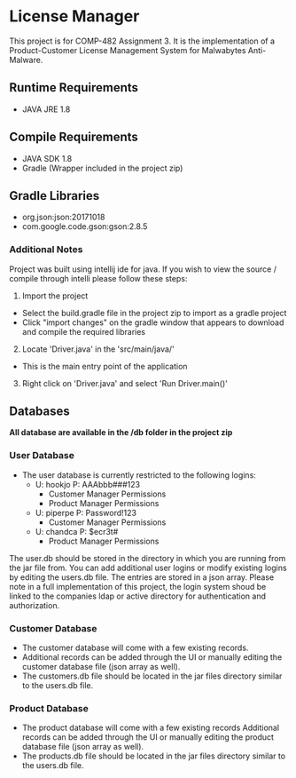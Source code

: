 # License Manager
This project is for COMP-482 Assignment 3. It is the implementation of a Product-Customer License Management System for Malwabytes Anti-Malware.

## Runtime Requirements
* JAVA JRE 1.8

## Compile Requirements
* JAVA SDK 1.8
* Gradle (Wrapper included in the project zip)

## Gradle Libraries
* org.json:json:20171018
* com.google.code.gson:gson:2.8.5

### Additional Notes
Project was built using intellij ide for java. If you wish to view the source / compile through intelli please follow these steps:
1. Import the project
  * Select the build.gradle file in the project zip to import as a gradle project
  * Click "import changes" on the gradle window that appears to download and compile the required libraries
2. Locate 'Driver.java' in the 'src/main/java/'
  * This is the main entry point of the application
3. Right click on 'Driver.java' and select 'Run Driver.main()'

## Databases
**All database are available in the /db folder in the project zip**

### User Database
* The user database is currently restricted to the following logins:
  * U: hookjo P: AAAbbb###123 
    * Customer Manager Permissions
    * Product Manager Permissions
  * U: piperpe P: Password!123
    * Customer Manager Permissions
  * U: chandca P: $ecr3t#
    * Product Manager Permissions

The user.db should be stored in the directory in which you are running from the jar file from. You can add additional user logins or modify existing logins by editing the users.db file. The entries are stored in a json array. Please note in a full implementation of this project, the login system shoud be linked to the companies ldap or active directory for authentication and authorization.

### Customer Database
* The customer database will come with a few existing records.
* Additional records can be added through the UI or manually editing the customer database file (json array as well).
* The customers.db file should be located in the jar files directory similar to the users.db file.

### Product Database
* The product database will come with a few existing records
Additional records can be added through the UI or manually editing the product database file (json array as well).
* The products.db file should be located in the jar files directory similar to the users.db file.

